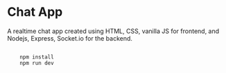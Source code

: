 # Chat App

A realtime chat app created using HTML, CSS, vanilla JS for frontend, and Nodejs, Express, Socket.io for the backend.


<code>
    npm install 
    npm run dev
</code>
